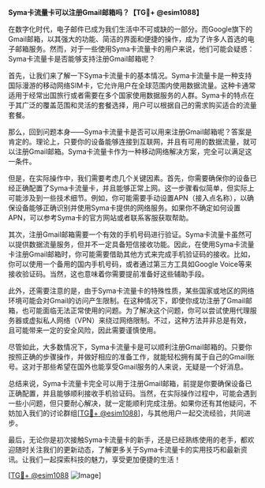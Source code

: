 **Syma卡流量卡可以注册Gmail邮箱吗？【TG💪+ @esim1088】**

在数字化时代，电子邮件已成为我们生活中不可或缺的一部分。而Google旗下的Gmail邮箱，以其强大的功能、简洁的界面和便捷的操作，成为了许多人首选的电子邮箱服务。然而，对于一些使用Syma卡流量卡的用户来说，他们可能会疑惑：Syma卡流量卡是否能够支持注册Gmail邮箱呢？

首先，让我们来了解一下Syma卡流量卡的基本情况。Syma卡流量卡是一种支持国际漫游的移动网络SIM卡，它允许用户在全球范围内使用数据流量。这种卡通常适用于经常出国旅行或者需要在多个国家使用数据服务的人群。Syma卡的特点在于其广泛的覆盖范围和灵活的套餐选择，用户可以根据自己的需求购买适合的流量套餐。

那么，回到问题本身——Syma卡流量卡是否可以用来注册Gmail邮箱呢？答案是肯定的。理论上，只要你的设备能够连接到互联网，并且有可用的数据流量，就可以注册Gmail邮箱。Syma卡流量卡作为一种移动网络解决方案，完全可以满足这一条件。

但是，在实际操作中，我们需要考虑几个关键因素。首先，你需要确保你的设备已经正确配置了Syma卡流量卡，并且能够正常上网。这一步骤看似简单，但实际上可能涉及到一些技术细节。例如，你可能需要手动设置APN（接入点名称），以确保设备能够正确识别并使用Syma卡提供的网络服务。如果你不确定如何设置APN，可以参考Syma卡的官方网站或者联系客服获取帮助。

其次，注册Gmail邮箱需要一个有效的手机号码进行验证。Syma卡流量卡虽然可以提供数据流量服务，但并不一定具备短信接收功能。因此，在使用Syma卡流量卡注册Gmail邮箱时，你可能需要借助其他方式来完成手机验证码的接收。比如，你可以使用一个备用的国内手机号码，或者通过第三方工具如Google Voice等来接收验证码。当然，这也意味着你需要提前准备好这些辅助手段。

此外，还需要注意的是，由于Syma卡流量卡的特殊性质，某些国家或地区的网络环境可能会对Gmail的访问产生限制。在这种情况下，即使你成功注册了Gmail邮箱，也可能面临无法正常使用的问题。为了解决这个问题，你可以尝试使用代理服务器或虚拟私人网络（VPN）来绕过网络限制。不过，这种方法并非总是有效，且可能带来一定的安全风险，因此需要谨慎使用。

尽管如此，大多数情况下，Syma卡流量卡是可以顺利注册Gmail邮箱的。只要你按照正确的步骤操作，并做好相应的准备工作，就能轻松拥有属于自己的Gmail账号。这对于那些希望在国外也能享受Gmail服务的人来说，无疑是一个好消息。

总结来说，Syma卡流量卡完全可以用于注册Gmail邮箱，前提是你要确保设备已正确配置，并且能够顺利接收手机验证码。当然，在实际操作过程中，可能会遇到一些小问题，但只要耐心解决，就一定能顺利完成注册。如果你还有其他疑问，不妨加入我们的讨论群组[[TG💪+ @esim1088](https://t.me/s/esim1088)]，与其他用户一起交流经验，共同进步。

最后，无论你是初次接触Syma卡流量卡的新手，还是已经熟练使用的老手，都欢迎随时关注我们的更新动态，了解更多关于Syma卡流量卡的实用技巧和最新资讯。让我们一起探索科技的魅力，享受更加便捷的生活！

[[TG💪+ @esim1088](https://t.me/s/esim1088) ![Image](https://i.postimg.cc/4NQfJmqS/Snipaste-2025-05-13-00-14-12.png)]